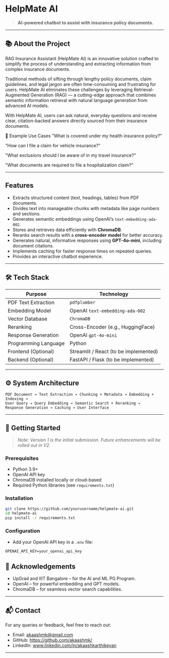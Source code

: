 # HelpMate AI

> **AI-powered chatbot to assist with insurance policy documents.**  

---

## 📚 About the Project
RAG Insurance Assistant (HelpMate AI) is an innovative solution crafted to simplify the process of understanding and extracting information from complex insurance documents.

Traditional methods of sifting through lengthy policy documents, claim guidelines, and legal jargon are often time-consuming and frustrating for users.
HelpMate AI eliminates these challenges by leveraging Retrieval-Augmented Generation (RAG) — a cutting-edge approach that combines semantic information retrieval with natural language generation from advanced AI models.

With HelpMate AI, users can ask natural, everyday questions and receive clear, citation-backed answers directly sourced from their insurance documents.

🎯 Example Use Cases
"What is covered under my health insurance policy?"

"How can I file a claim for vehicle insurance?"

"What exclusions should I be aware of in my travel insurance?"

"What documents are required to file a hospitalization claim?"


---

## Features

- Extracts structured content (text, headings, tables) from PDF documents.
- Divides text into manageable chunks with metadata like page numbers and sections.
- Generates semantic embeddings using OpenAI’s `text-embedding-ada-002`.
- Stores and retrieves data efficiently with **ChromaDB**.
- Reranks search results with a **cross-encoder model** for better accuracy.
- Generates natural, informative responses using **GPT-4o-mini**, including document citations.
- Implements caching for faster response times on repeated queries.
- Provides an interactive chatbot experience.

---

## 🛠️ Tech Stack

| Purpose                  | Technology                           |
|---------------------------|--------------------------------------|
| PDF Text Extraction       | `pdfplumber`                        |
| Embedding Model           | OpenAI `text-embedding-ada-002`      |
| Vector Database           | `ChromaDB`                          |
| Reranking                 | Cross-Encoder (e.g., HuggingFace)    |
| Response Generation       | OpenAI `gpt-4o-mini`                 |
| Programming Language      | Python                              |
| Frontend (Optional)       | Streamlit / React (to be implemented) |
| Backend (Optional)        | FastAPI / Flask (to be implemented) |

---

## ⚙️ System Architecture

```
PDF Document ➔ Text Extraction ➔ Chunking + Metadata ➔ Embedding + Indexing ➔
User Query ➔ Query Embedding ➔ Semantic Search + Reranking ➔
Response Generation ➔ Caching ➔ User Interface
```

---

## 🚀 Getting Started

> *Note: Version 1 is the initial submission. Future enhancements will be rolled out in V2.*

### Prerequisites
- Python 3.9+
- OpenAI API key
- ChromaDB installed locally or cloud-based
- Required Python libraries (see `requirements.txt`)

### Installation

```bash
git clone https://github.com/yourusername/helpmate-ai.git
cd helpmate-ai
pip install -r requirements.txt
```

### Configuration
- Add your OpenAI API key in a `.env` file:

```plaintext
OPENAI_API_KEY=your_openai_api_key
```



## 📢 Acknowledgements

- UpGrad and IIIT Bangalore – for the AI and ML PG Program.
- OpenAI – for powerful embedding and GPT models.
- ChromaDB – for seamless vector search capabilities.

---

## 📬 Contact

For any queries or feedback, feel free to reach out:

- Email: akaashmk@gmail.com
- GitHub: https://github.com/akaashmk/
- LinkedIn: www.linkedin.com/in/akaashkarthikeyan

---
